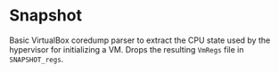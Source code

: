 # Snapshot

Basic VirtualBox coredump parser to extract the CPU state used by the hypervisor for initializing
a VM. Drops the resulting `VmRegs` file in `SNAPSHOT_regs`.
